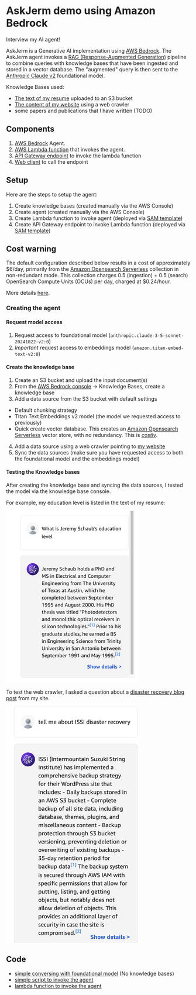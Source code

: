 # AskJerm demo using Amazon Bedrock

Interview my AI agent!

AskJerm is a Generative AI implementation using [AWS Bedrock][Bedrock]. The AskJerm
agent invokes a [RAG (Response-Augmented Generation)][RAG] pipeline to combine queries
with knowledge bases that have been ingested and stored in a vector database. The
"augmented" query is then sent to the [Anthropic Claude v2][Claude] foundational model.

Knowledge Bases used:
- [The text of my resume](data/Schaub_CV_2024-11-full.txt) uploaded to an S3 bucket
- [The content of my website][website] using a web crawler
- some papers and publications that I have written (TODO)

## Components
1. [AWS Bedrock][Bedrock] Agent.
2. [AWS Lambda function][lambda] that invokes the agent.
3. [API Gateway endpoint][gateway] to invoke the lambda function
4. [Web client](webapp) to call the endpoint

## Setup
Here are the steps to setup the agent:
1. Create knowledge bases (created manually via the AWS Console)
2. Create agent (created manually via the AWS Console)
3. Create Lambda function to invoke agent (deployed via [SAM template][SAM])
4. Create API Gateway endpoint to invoke Lambda function (deployed via [SAM template][SAM])

## Cost warning
The default configuration described below results in a cost of approximately $6/day,
primarily from the [Amazon Opensearch Serverless][opensearch] collection in
non-redundant mode. This collection charges 0.5 (ingestion) + 0.5 (search)
OpenSearch Compute Units (OCUs) per day, charged at $0.24/hour.

More details [here][os-pricing].

### Creating the agent

#### Request model access
1. Request access to foundational model (`anthropic.claude-3-5-sonnet-20241022-v2:0`)
2. *Important* request access to embeddings model (`amazon.titan-embed-text-v2:0`)

#### Create the knowledge base
1. Create an S3 bucket and upload the input document(s)
2. From the [AWS Bedrock console][Console] -> Knowledge Bases, create a knowledge base
3. Add a data source from the S3 bucket with default settings
  - Default chunking strategy
  - Titan Text Embeddings v2 model (the model we requested access to previously)
  - Quick create vector database. This creates an [Amazon Opensearch Serverless][opensearch]
vector store, with no redundancy. This is [*costly*](#cost-warning).
4. Add a data source using a web crawler pointing to [my website][website]
5. Sync the data sources (make sure you have requested access to both the foundational model and the embeddings model)

#### Testing the Knowledge bases
After creating the knowledge base and syncing the data sources, I tested the model via
the knowledge base console.

For example, my education level is listed in the text of my resume:

![Resume test](img/bedrock_test.png)

To test the web crawler, I asked a question about a [disaster recovery blog post][DR]
from my site.

![Web crawler test](img/bedrock_dr_test.png)

## Code
- [simple conversing with foundational model](src/simple_converse.py) (No knowledge bases)
- [simple script to invoke the agent](src/simple_agent.py)
- [lambda function to invoke the agent][lambda]


[Bedrock]: https://aws.amazon.com/bedrock/
[RAG]: https://aws.amazon.com/what-is/retrieval-augmented-generation/
[Claude]: https://www.anthropic.com/news/claude-2
[website]: https://jeremyschaub.us/
[lambda]: sam/src/invoke_agent/app.py
[gateway]: https://aws.amazon.com/api-gateway/
[SAM]: sam/README.md
[Console]: https://console.aws.amazon.com/bedrock/
[DR]: https://jeremyschaub.us/posts/post013-issi-dr/index.html
[opensearch]: https://aws.amazon.com/opensearch-service/features/serverless/
[os-pricing]: https://aws.amazon.com/opensearch-service/pricing/
